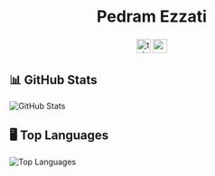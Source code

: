 <h1 align="center">Pedram Ezzati</h1>

###

<div align="center">

  <img src="https://img.shields.io/static/v1?message=@pedi144&logo=telegram&label=&color=2CA5E0&logoColor=white&labelColor=&style=for-the-badge" height="25" alt="telegram logo"  />
  <img src="https://img.shields.io/static/v1?message=pedinil@gmail.com&logo=gmail&label=&color=D14836&logoColor=white&labelColor=&style=for-the-badge" height="25" alt="gmail logo"  />
</div>

###




## 📊 GitHub Stats

![GitHub Stats](https://github-readme-stats.vercel.app/api?username=pedinil&show_icons=true&count_private=true&include_all_commits=true&theme=radical)

## 🖥️ Top Languages

![Top Languages](https://github-readme-stats.vercel.app/api/top-langs/?username=pedinil&layout=compact&theme=radical&langs_count=5)
